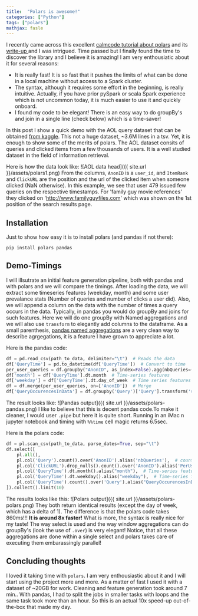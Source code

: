 ```yaml
---
title:  "Polars is awesome!"
categories: ["Python"]
tags: ["polars"]
mathjax: fasle
---
```


I recently came across this excellent [calmcode tutorial about polars](https://calmcode.io/polars/introduction.html) and its [write-up ](https://www.pola.rs/posts/the-expressions-api-in-polars-is-amazing/) and I was intrigued. Time passed but I finally found the time to discover the library and I believe it is amazing! I am very enthousiatic about it for several reasons: 
- It is really fast! It is so fast that it pushes the limits of what can be done in a local machine without access to a Spark cluster. 
- The syntax, although it requires some effort in the beginning, is really intuitive. Actually, if you have prior pySpark or scala Spark experience which is not uncommon today, it is much easier to use it and quickly onboard. 
- I found my code to be elegant! There is an easy way to do groupBy's and join in a single line (check below) which is a time-saver!  

In this post I show a quick demo with the AOL query dataset that can be obtained [from kaggle](https://www.kaggle.com/datasets/dineshydv/aol-user-session-collection-500k). This not a huge dataset, ~3.6M lines in a tsv. Yet, it is enough to show some of the merits of polars. The AOL dataset consits of queries and clicked items from a few thousands of users. It is a well studied dataset in the field of information retrieval.

Here is how the data look like:
![AOL data head]({{ site.url }}/assets/polars1.png)
From the columns, `AnonID` is a `user_id`, and `ItemRank` and `ClickURL` are the position and the url of the clicked item when someone clicked (NaN otherwise). In this example, we see that user 479 issued few queries on the respective timestamps. For 'family guy movie references' they clicked on 'http://www.familyguyfiles.com' which was shown on the 1st position of the search results page.

## Installation
Just to show how easy it is to install polars (and pandas if not there):  
```
pip install polars pandas
```  

## Demo-Timings 

I will illsutrate an initial feature generation pipeline, both with pandas and with polars and we will compare the timings. 
After loading the data, we will extract some timeseries features (weekday, month) and some user prevalance stats (Number of queries and number of clicks a user did). Also, we will append a column on the data with the number of times a query occurs in the data. Typically, in pandas you would do groupBy and joins for such features. 
Here we will do one groupBy with Named aggregations and we will also use `transform` to elegantly add columns to the dataframe. As a small parenthesis, [pandas named aggregations](https://pandas.pydata.org/docs/user_guide/groupby.html#named-aggregation) are a very clean way to describe agrgegations, it is a feature I have grown to appreciate a lot. 

Here is the pandas code:
```python
df = pd.read_csv(path_to_data, delimiter="\t")  # Reads the data 
df['QueryTime'] = pd.to_datetime(df['QueryTime'])  # Convert to time
per_user_queries = df.groupby("AnonID", as_index=False).agg(nbQueries=("Query", "count"), NbClicks=("ClickURL","count"))
df['month'] = df['QueryTime'].dt.month  # Time-series features
df['weekday'] = df['QueryTime'].dt.day_of_week  # Time series features
df = df.merge(per_user_queries, on=['AnonID'])  # Merge 
df['QueryOccurencesInData'] = df.groupby('Query')['Query'].transform('size')  # Add frequency of a query
```
The result looks like: 
![Pandas output]({{ site.url }}/assets/polars-pandas.png)
I like to believe that this is decent pandas code.To make it cleaner, I would user `.pipe` but here it is quite short.  Running in an iMac n jupyter notebook and timing with `%%time` cell magic returns 6.5sec. 

Here is the polars code: 
```python
df = pl.scan_csv(path_to_data, parse_dates=True, sep="\t")
df.select([
    pl.all(),
    pl.col('Query').count().over('AnonID').alias('nbQueries'),  # count queries
    pl.col('ClickURL').drop_nulls().count().over('AnonID').alias('PerUserCount'),  # count clicks
    pl.col('QueryTime').dt.month().alias("month"),  # Time-series features
    pl.col('QueryTime').dt.weekday().alias("weekday"),  # Time-series features
    pl.col('QueryTime').count().over('Query').alias("QueryOccurencesInData")  # Add frequency of a query
]).collect().limit(10)
```
The results looks like this: 
![Polars output]({{ site.url }}/assets/polars-polars.png)
They both return identical results (except the day of week, which has a delta of 1). The difference is that the polars code takes 860ms!!! **It is around 8x faster!**
What is more, the syntax is really nice for my taste! The way select is used and the way window aggregations can do groupBy's (look the use of `.over`) is very elegant! Notice, that all these aggregations are done within a single select and polars takes care of executing them embarassingly parallel!


## Concluding thoughts 
I loved it taking time with `polars`. I am very enthousiastic about it and I will start using the project more and more. As a matter of fast I used it with a dataset of ~20GB for work. Cleaning and feature generation took around 7 min.. With pandas, I had to split the jobs in smaller tasks with loops and the same task took more than an hour. So this is an actual 10x speed-up out-of-the-box that made my day. 


